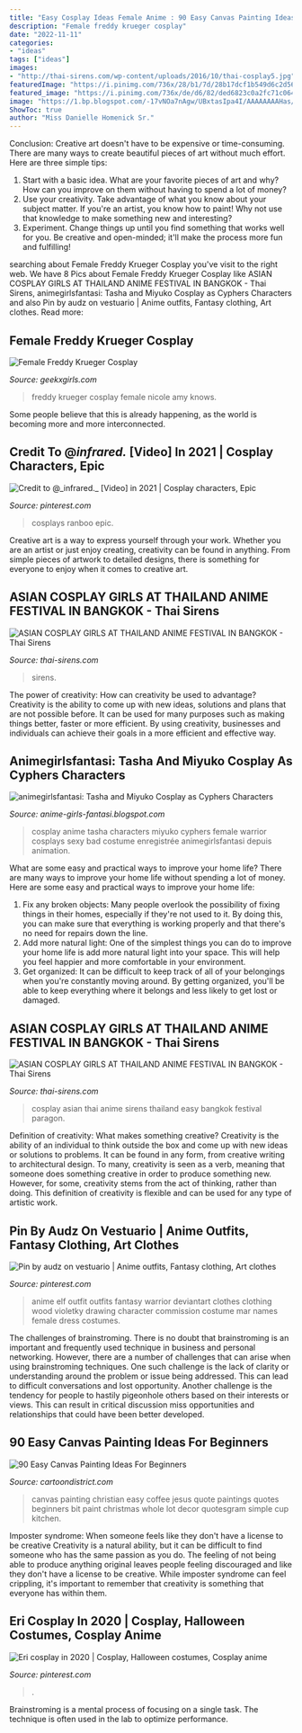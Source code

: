 ```yaml
---
title: "Easy Cosplay Ideas Female Anime : 90 Easy Canvas Painting Ideas For Beginners"
description: "Female freddy krueger cosplay"
date: "2022-11-11"
categories:
- "ideas"
tags: ["ideas"]
images:
- "http://thai-sirens.com/wp-content/uploads/2016/10/thai-cosplay5.jpg"
featuredImage: "https://i.pinimg.com/736x/28/b1/7d/28b17dcf1b549d6c2d564ff257bc1f00--anime-outfits-fantasy-clothes.jpg"
featured_image: "https://i.pinimg.com/736x/de/d6/82/ded6823c0a2fc71c06430bba12b41427.jpg"
image: "https://1.bp.blogspot.com/-17vNOa7nAgw/UBxtasIpa4I/AAAAAAAAHas/xmqoz54-HeY/s1600/Tasha-Miyuko-Cosplay-Photography-011-as-Hotaru-and-Trixie.jpg"
ShowToc: true
author: "Miss Danielle Homenick Sr."
---
```



Conclusion:
Creative art doesn't have to be expensive or time-consuming. There are many ways to create beautiful pieces of art without much effort. Here are three simple tips: 
1) Start with a basic idea. What are your favorite pieces of art and why? How can you improve on them without having to spend a lot of money? 
2) Use your creativity. Take advantage of what you know about your subject matter. If you're an artist, you know how to paint! Why not use that knowledge to make something new and interesting? 
3) Experiment. Change things up until you find something that works well for you. Be creative and open-minded; it'll make the process more fun and fulfilling!

	

		
searching about Female Freddy Krueger Cosplay you've visit to the right web. We have 8 Pics about Female Freddy Krueger Cosplay like ASIAN COSPLAY GIRLS AT THAILAND ANIME FESTIVAL IN BANGKOK - Thai Sirens, animegirlsfantasi: Tasha and Miyuko Cosplay as Cyphers Characters and also Pin by audz on vestuario | Anime outfits, Fantasy clothing, Art clothes. Read more:
		
    
## Female Freddy Krueger Cosplay

<img loading=lazy src="http://www.geekxgirls.com/images/freddy3/freddy-krueger-cosplay-02.jpg" onerror="this.onerror=null;this.src='https://tse2.mm.bing.net/th?id=OIP.HO9DAAQn7iolsDZ9JJXlOQHaLH&amp;pid=15.1';" alt="Female Freddy Krueger Cosplay">

_Source: geekxgirls.com_

>freddy krueger cosplay female nicole amy knows. 

	

Some people believe that this is already happening, as the world is becoming more and more interconnected. 

    
## Credit To @_infrared._ [Video] In 2021 | Cosplay Characters, Epic

<img loading=lazy src="https://i.pinimg.com/736x/bb/02/ad/bb02ad4048f5daa8ee08649aaea00229.jpg" onerror="this.onerror=null;this.src='https://tse1.mm.bing.net/th?id=OIP.clfH2OIkV1-qvZWrWaGJEgHaNK&amp;pid=15.1';" alt="Credit to @_infrared._ [Video] in 2021 | Cosplay characters, Epic">

_Source: pinterest.com_

>cosplays ranboo epic. 

	

Creative art is a way to express yourself through your work. Whether you are an artist or just enjoy creating, creativity can be found in anything. From simple pieces of artwork to detailed designs, there is something for everyone to enjoy when it comes to creative art.

    
## ASIAN COSPLAY GIRLS AT THAILAND ANIME FESTIVAL IN BANGKOK - Thai Sirens

<img loading=lazy src="https://thai-sirens.com/wp-content/uploads/2016/10/thai-cosplay6.jpg" onerror="this.onerror=null;this.src='https://tse2.mm.bing.net/th?id=OIP.JXKtu4KDFM8UBp_jjbIwHwHaMW&amp;pid=15.1';" alt="ASIAN COSPLAY GIRLS AT THAILAND ANIME FESTIVAL IN BANGKOK - Thai Sirens">

_Source: thai-sirens.com_

>sirens. 

	

The power of creativity: How can creativity be used to advantage?
Creativity is the ability to come up with new ideas, solutions and plans that are not possible before. It can be used for many purposes such as making things better, faster or more efficient. By using creativity, businesses and individuals can achieve their goals in a more efficient and effective way.

    
## Animegirlsfantasi: Tasha And Miyuko Cosplay As Cyphers Characters

<img loading=lazy src="https://1.bp.blogspot.com/-17vNOa7nAgw/UBxtasIpa4I/AAAAAAAAHas/xmqoz54-HeY/s1600/Tasha-Miyuko-Cosplay-Photography-011-as-Hotaru-and-Trixie.jpg" onerror="this.onerror=null;this.src='https://tse2.mm.bing.net/th?id=OIP.t22BXRSYAQn0NjEo1neBggHaKZ&amp;pid=15.1';" alt="animegirlsfantasi: Tasha and Miyuko Cosplay as Cyphers Characters">

_Source: anime-girls-fantasi.blogspot.com_

>cosplay anime tasha characters miyuko cyphers female warrior cosplays sexy bad costume enregistrée animegirlsfantasi depuis animation. 

	

What are some easy and practical ways to improve your home life?
There are many ways to improve your home life without spending a lot of money. Here are some easy and practical ways to improve your home life: 
1. Fix any broken objects: Many people overlook the possibility of fixing things in their homes, especially if they're not used to it. By doing this, you can make sure that everything is working properly and that there's no need for repairs down the line. 
2. Add more natural light: One of the simplest things you can do to improve your home life is add more natural light into your space. This will help you feel happier and more comfortable in your environment. 
3. Get organized: It can be difficult to keep track of all of your belongings when you're constantly moving around. By getting organized, you'll be able to keep everything where it belongs and less likely to get lost or damaged.

    
## ASIAN COSPLAY GIRLS AT THAILAND ANIME FESTIVAL IN BANGKOK - Thai Sirens

<img loading=lazy src="http://thai-sirens.com/wp-content/uploads/2016/10/thai-cosplay5.jpg" onerror="this.onerror=null;this.src='https://tse2.mm.bing.net/th?id=OIP.MXDlibu-0bRp8Vr2y7katQHaL8&amp;pid=15.1';" alt="ASIAN COSPLAY GIRLS AT THAILAND ANIME FESTIVAL IN BANGKOK - Thai Sirens">

_Source: thai-sirens.com_

>cosplay asian thai anime sirens thailand easy bangkok festival paragon. 

	

Definition of creativity: What makes something creative?
Creativity is the ability of an individual to think outside the box and come up with new ideas or solutions to problems. It can be found in any form, from creative writing to architectural design. To many, creativity is seen as a verb, meaning that someone does something creative in order to produce something new. However, for some, creativity stems from the act of thinking, rather than doing. This definition of creativity is flexible and can be used for any type of artistic work.

    
## Pin By Audz On Vestuario | Anime Outfits, Fantasy Clothing, Art Clothes

<img loading=lazy src="https://i.pinimg.com/736x/28/b1/7d/28b17dcf1b549d6c2d564ff257bc1f00--anime-outfits-fantasy-clothes.jpg" onerror="this.onerror=null;this.src='https://tse4.mm.bing.net/th?id=OIP.d85xhd96c4TsRuc8VWwiRQHaKe&amp;pid=15.1';" alt="Pin by audz on vestuario | Anime outfits, Fantasy clothing, Art clothes">

_Source: pinterest.com_

>anime elf outfit outfits fantasy warrior deviantart clothes clothing wood violetky drawing character commission costume mar names female dress costumes. 

	

The challenges of brainstroming.
There is no doubt that brainstroming is an important and frequently used technique in business and personal networking. However, there are a number of challenges that can arise when using brainstroming techniques. One such challenge is the lack of clarity or understanding around the problem or issue being addressed. This can lead to difficult conversations and lost opportunity. Another challenge is the tendency for people to hastily pigeonhole others based on their interests or views. This can result in critical discussion miss opportunities and relationships that could have been better developed.

    
## 90 Easy Canvas Painting Ideas For Beginners

<img loading=lazy src="http://www.cartoondistrict.com/wp-content/uploads/2017/06/Easy-Canvas-Painting-Ideas-For-Beginners18-1.jpg" onerror="this.onerror=null;this.src='https://tse3.mm.bing.net/th?id=OIP.Yiii7_mrYuz84EwP6aw7jwHaJ4&amp;pid=15.1';" alt="90 Easy Canvas Painting Ideas For Beginners">

_Source: cartoondistrict.com_

>canvas painting christian easy coffee jesus quote paintings quotes beginners bit paint christmas whole lot decor quotesgram simple cup kitchen. 

	

Imposter syndrome: When someone feels like they don't have a license to be creative
Creativity is a natural ability, but it can be difficult to find someone who has the same passion as you do. The feeling of not being able to produce anything original leaves people feeling discouraged and like they don't have a license to be creative. While imposter syndrome can feel crippling, it's important to remember that creativity is something that everyone has within them.

    
## Eri Cosplay In 2020 | Cosplay, Halloween Costumes, Cosplay Anime

<img loading=lazy src="https://i.pinimg.com/736x/de/d6/82/ded6823c0a2fc71c06430bba12b41427.jpg" onerror="this.onerror=null;this.src='https://tse3.mm.bing.net/th?id=OIP.sQ7SqzZL80wmlgGkxM01IQHaJ3&amp;pid=15.1';" alt="Eri cosplay in 2020 | Cosplay, Halloween costumes, Cosplay anime">

_Source: pinterest.com_

>. 

	

Brainstroming is a mental process of focusing on a single task. The technique is often used in the lab to optimize performance.

